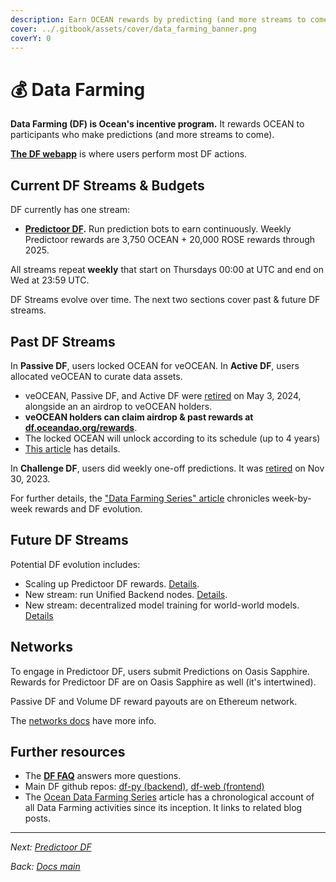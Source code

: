 ```yaml
---
description: Earn OCEAN rewards by predicting (and more streams to come).
cover: ../.gitbook/assets/cover/data_farming_banner.png
coverY: 0
---
```


# 💰 Data Farming

**Data Farming (DF) is Ocean's incentive program.** It rewards OCEAN to participants who make predictions (and more streams to come).

[**The DF webapp**](https://df.oceandao.org) is where users perform most DF actions.

## Current DF Streams & Budgets

DF currently has one stream:

* [**Predictoor DF**](predictoordf.md)**.** Run prediction bots to earn continuously. Weekly Predictoor rewards are 3,750 OCEAN + 20,000 ROSE rewards through 2025.

All streams repeat **weekly** that start on Thursdays 00:00 at UTC and end on Wed at 23:59 UTC.

DF Streams evolve over time. The next two sections cover past & future DF streams.

## Past DF Streams

In **Passive DF**, users locked OCEAN for veOCEAN. In **Active DF**, users allocated veOCEAN to curate data assets.

* veOCEAN, Passive DF, and Active DF were [retired](https://blog.oceanprotocol.com/passive-volume-data-farming-airdrop-has-completed-they-are-now-retired-6933520b5fcb) on May 3, 2024, alongside an an airdrop to veOCEAN holders.
* **veOCEAN holders can claim airdrop & past rewards at** [**df.oceandao.org/rewards**](https://df.oceandao.org/rewards).
* The locked OCEAN will unlock according to its schedule (up to 4 years)
* [This article](https://blog.oceanprotocol.com/passive-volume-data-farming-airdrop-has-completed-they-are-now-retired-6933520b5fcb) has details.

In **Challenge DF**, users did weekly one-off predictions. It was [retired](https://blog.oceanprotocol.com/df62-completes-and-df63-launches-predictoor-df-is-here-081fc78ceb70) on Nov 30, 2023.

For further details, the ["Data Farming Series" article](https://blog.oceanprotocol.com/ocean-data-farming-series-c7922f1d0e45) chronicles week-by-week rewards and DF evolution.

## Future DF Streams

Potential DF evolution includes:

* Scaling up Predictoor DF rewards. [Details](https://blog.oceanprotocol.com/ocean-protocol-update-2024-e463bf855b03#4da0).
* New stream: run Unified Backend nodes. [Details](https://blog.oceanprotocol.com/ocean-protocol-update-2024-e463bf855b03#f779).
* New stream: decentralized model training for world-world models. [Details](\[Details]\(https:/blog.oceanprotocol.com/ocean-protocol-update-2024-e463bf855b03/#4da0\).)

## Networks

To engage in Predictoor DF, users submit Predictions on Oasis Sapphire. Rewards for Predictoor DF are on Oasis Sapphire as well (it's intertwined).

Passive DF and Volume DF reward payouts are on Ethereum network.

The [networks docs](../discover/networks/) have more info.

## Further resources

* The [**DF FAQ**](faq.md) answers more questions.
* Main DF github repos: [df-py (backend)](https://github.com/oceanprotocol/df-py), [df-web (frontend)](https://github.com/oceanprotocol/df-web)
* The [Ocean Data Farming Series](https://blog.oceanprotocol.com/ocean-data-farming-series-c7922f1d0e45) article has a chronological account of all Data Farming activities since its inception. It links to related blog posts.

***

_Next:_ [_Predictoor DF_](predictoordf.md)

_Back:_ [_Docs main_](../)
